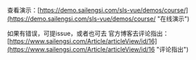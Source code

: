 查看演示：[https://demo.sailengsi.com/sls-vue/demos/course/](https://demo.sailengsi.com/sls-vue/demos/course/ "在线演示")

如果有错误，可提issue，或者也可去 官方博客去评论指出：[https://www.sailengsi.com/Article/articleView/id/16](https://www.sailengsi.com/Article/articleView/id/16 "评论指出")